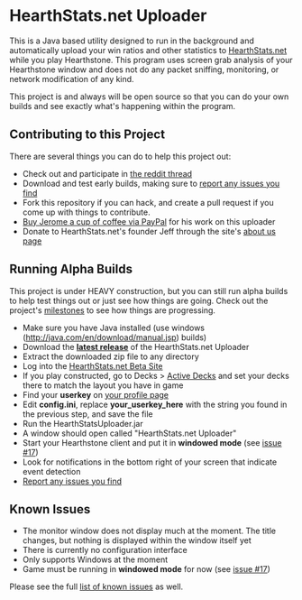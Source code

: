 HearthStats.net Uploader
========================

This is a Java based utility designed to run in the background and automatically
upload your win ratios and other statistics to [HearthStats.net](http://HearthStats.net)
while you play Hearthstone. This program uses screen grab analysis of your Hearthstone window
and does not do any packet sniffing, monitoring, or network modification of any kind.

This project is and always will be open source so that you can do your own builds 
and see exactly what's happening within the program. 

Contributing to this Project
----------------------------

There are several things you can do to help this project out:

* Check out and participate in [the reddit thread](http://www.reddit.com/r/hearthstone/comments/1wa4rc/auto_uploader_for_hearthstatsnet_need_help_testing/)
* Download and test early builds, making sure to [report any issues you find](https://github.com/JeromeDane/HearthStats.net-Uploader/issues)
* Fork this repository if you can hack, and create a pull request if you come up with things to contribute.
* [Buy Jerome a cup of coffee via PayPal](https://www.paypal.com/cgi-bin/webscr?cmd=_s-xclick&hosted_button_id=F9XNSXLZNP9QQ) for his work on this uploader
* Donate to HearthStats.net's founder Jeff through the site's [about us page](http://hearthstats.net/aboutus) 

Running Alpha Builds
--------------------

This project is under HEAVY construction, but you can still run alpha builds
to help test things out or just see how things are going. Check out the project's
[milestones](https://github.com/JeromeDane/HearthStats.net-Uploader/issues/milestones) 
to see how things are progressing.

* Make sure you have Java installed (use windows (http://java.com/en/download/manual.jsp) builds)
* Download the __[latest release](https://github.com/JeromeDane/HearthStats.net-Uploader/releases)__ of the HearthStats.net Uploader
* Extract the downloaded zip file to any directory
* Log into the [HearthStats.net Beta Site](http://beta.hearthstats.net/)
* If you play constructed, go to Decks > [Active Decks](http://beta.hearthstats.net/decks/active_decks) and set your decks there to match the layout you have in game
* Find your __userkey__ on [your profile page](http://beta.hearthstats.net/profile)
* Edit __config.ini__, replace **your_userkey_here** with the string you found in the previous step, and save the file   
* Run the HearthStatsUploader.jar
* A window should open called "HearthStats.net Uploader"
* Start your Hearthstone client and put it in __windowed mode__ (see [issue #17](https://github.com/JeromeDane/HearthStats.net-Uploader/issues/17))
* Look for notifications in the bottom right of your screen that indicate event detection
* [Report any issues you find](https://github.com/JeromeDane/HearthStats.net-Uploader/issues)

Known Issues
-------------

* The monitor window does not display much at the moment. The title changes, but nothing is displayed within the window itself yet
* There is currently no configuration interface
* Only supports Windows at the moment
* Game must be running in __windowed mode__ for now (see [issue #17](https://github.com/JeromeDane/HearthStats.net-Uploader/issues/17))
 
Please see the full [list of known issues](https://github.com/JeromeDane/HearthStats.net-Uploader/issues)
as well.
